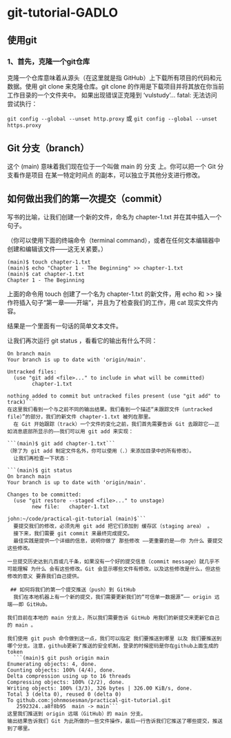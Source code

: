 # git-tutorial-GADLO
## 使用git
### 1、首先，克隆一个git仓库
克隆一个仓库意味着从源头（在这里就是指 GitHub）上下载所有项目的代码和元数据。使用 git clone <URL> 来克隆仓库。git clone 的作用是下载项目并将其放在你当前工作目录的一个文件夹中。
如果出现错误正克隆到 ‘vulstudy’… fatal: 无法访问
尝试执行：

```git config --global --unset http.proxy```
或
```git config --global --unset https.proxy```
## Git 分支（branch）
  这个 (main) 意味着我们现在位于一个叫做 main 的 分支 上。你可以把一个 Git 分支看作是项目 在某一特定时间点 的副本，可以独立于其他分支进行修改。
## 如何做出我们的第一次提交（commit）
  写书的比喻，让我们创建一个新的文件，命名为 chapter-1.txt 并在其中插入一个句子。

（你可以使用下面的终端命令（terminal command），或者在任何文本编辑器中创建和编辑该文件——这无关紧要。）

```
(main)$ touch chapter-1.txt
(main)$ echo "Chapter 1 - The Beginning" >> chapter-1.txt
(main)$ cat chapter-1.txt
Chapter 1 - The Beginning
```
上面的命令用 touch 创建了一个名为 chapter-1.txt 的新文件，用 echo 和 >> 操作符插入句子“第一章——开端”，并且为了检查我们的工作，用 cat 现实文件内容。

结果是一个里面有一句话的简单文本文件。

让我们再次运行 git status ，看看它的输出有什么不同：

```(main)$ git status
On branch main
Your branch is up to date with 'origin/main'.

Untracked files:
  (use "git add <file>..." to include in what will be committed)
        chapter-1.txt

nothing added to commit but untracked files present (use "git add" to track)```
在这里我们看到一个与之前不同的输出结果。我们看到一个描述“未跟踪文件（untracked file）”的部分，我们的新文件 chapter-1.txt 被列在那里。
  在 Git 开始跟踪（track）一个文件的变化之前，我们首先需要告诉 Git 去跟踪它——正如消息底部所显示的——我们可以用 git add 来实现：

```(main)$ git add chapter-1.txt```
（除了为 git add 制定文件名外，你可以使用（.）来添加目录中的所有修改）。
  让我们再检查一下状态：

```(main)$ git status
On branch main
Your branch is up to date with 'origin/main'.

Changes to be committed:
  (use "git restore --staged <file>..." to unstage)
        new file:   chapter-1.txt

john:~/code/practical-git-tutorial (main)$```
  要提交我们的修改，必须先用 git add 把它们添加到 缓存区（staging area） 。
  接下来，我们需要 git commit 来最终完成提交。
  最佳实践是提供一个详细的信息，说明你做了 那些修改 ——更重要的是——你 为什么 要提交这些修改。

一旦提交历史达到几百或几千条，如果没有一个好的提交信息（commit message）就几乎不可能理解 为什么 会有这些修改。Git 会显示哪些文件有修改，以及这些修改是什么，但这些 修改的意义 要靠我们自己提供。
  
 ## 如何将我们的第一个提交推送（push）到 GitHub
  我们在本地机器上有一个新的提交，我们需要更新我们的“可信单一数据源”—— origin 远端——即 GitHub。

我们目前在本地的 main 分支上，所以我们需要告诉 GitHub 用我们的新提交来更新它自己的 main 。

我们使用 git push 命令做到这一点，我们可以指定 我们要推送到哪里 以及 我们要推送到哪个分支。注意，github更新了推送的安全机制，登录的时候密码是你在github上面生成的token
  ```(main)$ git push origin main
Enumerating objects: 4, done.
Counting objects: 100% (4/4), done.
Delta compression using up to 16 threads
Compressing objects: 100% (2/2), done.
Writing objects: 100% (3/3), 326 bytes | 326.00 KiB/s, done.
Total 3 (delta 0), reused 0 (delta 0)
To github.com:johnmosesman/practical-git-tutorial.git
   2592324..a8f8b95  main -> main```
这里我们推送到 origin 远端（GitHub）的 main 分支。
输出结果告诉我们 Git 为此所做的一些文件操作，最后一行告诉我们它推送了哪些提交，推送到了哪里。
